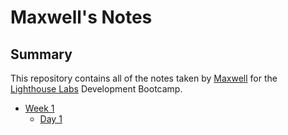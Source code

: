 # Maxwell's Notes

## Summary

This repository contains all of the notes taken by [Maxwell](https://github.com/Mveer100) for the [Lighthouse Labs](https://www.lighthouselabs.ca/) Development Bootcamp.

* [Week 1](/Week_1)
  * [Day 1](/Week_1/Day_1/)

